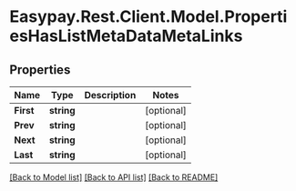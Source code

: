 # Easypay.Rest.Client.Model.PropertiesHasListMetaDataMetaLinks
## Properties

Name | Type | Description | Notes
------------ | ------------- | ------------- | -------------
**First** | **string** |  | [optional] 
**Prev** | **string** |  | [optional] 
**Next** | **string** |  | [optional] 
**Last** | **string** |  | [optional] 

[[Back to Model list]](../README.md#documentation-for-models) [[Back to API list]](../README.md#documentation-for-api-endpoints) [[Back to README]](../README.md)

